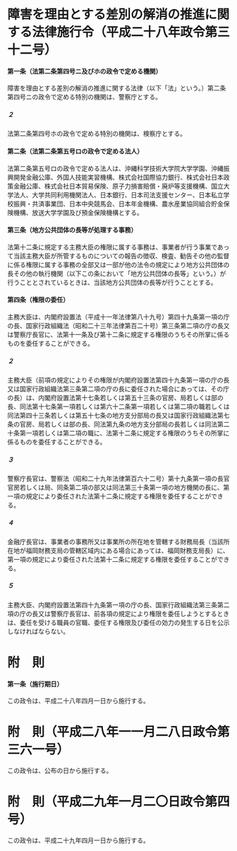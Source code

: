 # 障害を理由とする差別の解消の推進に関する法律施行令（平成二十八年政令第三十二号）
#### 第一条（法第二条第四号ニ及びホの政令で定める機関）
障害を理由とする差別の解消の推進に関する法律（以下「法」という。）第二条第四号ニの政令で定める特別の機関は、警察庁とする。
##### ２
法第二条第四号ホの政令で定める特別の機関は、検察庁とする。
#### 第二条（法第二条第五号ロの政令で定める法人）
法第二条第五号ロの政令で定める法人は、沖縄科学技術大学院大学学園、沖縄振興開発金融公庫、外国人技能実習機構、株式会社国際協力銀行、株式会社日本政策金融公庫、株式会社日本貿易保険、原子力損害賠償・廃炉等支援機構、国立大学法人、大学共同利用機関法人、日本銀行、日本司法支援センター、日本私立学校振興・共済事業団、日本中央競馬会、日本年金機構、農水産業協同組合貯金保険機構、放送大学学園及び預金保険機構とする。
#### 第三条（地方公共団体の長等が処理する事務）
法第十二条に規定する主務大臣の権限に属する事務は、事業者が行う事業であって当該主務大臣が所管するものについての報告の徴収、検査、勧告その他の監督に係る権限に属する事務の全部又は一部が他の法令の規定により地方公共団体の長その他の執行機関（以下この条において「地方公共団体の長等」という。）が行うこととされているときは、当該地方公共団体の長等が行うこととする。
#### 第四条（権限の委任）
主務大臣は、内閣府設置法（平成十一年法律第八十九号）第四十九条第一項の庁の長、国家行政組織法（昭和二十三年法律第百二十号）第三条第二項の庁の長又は警察庁長官に、法第十一条及び第十二条に規定する権限のうちその所掌に係るものを委任することができる。
##### ２
主務大臣（前項の規定によりその権限が内閣府設置法第四十九条第一項の庁の長又は国家行政組織法第三条第二項の庁の長に委任された場合にあっては、その庁の長）は、内閣府設置法第十七条若しくは第五十三条の官房、局若しくは部の長、同法第十七条第一項若しくは第六十二条第一項若しくは第二項の職若しくは同法第四十三条若しくは第五十七条の地方支分部局の長又は国家行政組織法第七条の官房、局若しくは部の長、同法第九条の地方支分部局の長若しくは同法第二十条第一項若しくは第二項の職に、法第十二条に規定する権限のうちその所掌に係るものを委任することができる。
##### ３
警察庁長官は、警察法（昭和二十九年法律第百六十二号）第十九条第一項の長官官房若しくは局、同条第二項の部又は同法第三十条第一項の地方機関の長に、第一項の規定により委任された法第十二条に規定する権限を委任することができる。
##### ４
金融庁長官は、事業者の事務所又は事業所の所在地を管轄する財務局長（当該所在地が福岡財務支局の管轄区域内にある場合にあっては、福岡財務支局長）に、第一項の規定により委任された法第十二条に規定する権限を委任することができる。
##### ５
主務大臣、内閣府設置法第四十九条第一項の庁の長、国家行政組織法第三条第二項の庁の長又は警察庁長官は、前各項の規定により権限を委任しようとするときは、委任を受ける職員の官職、委任する権限及び委任の効力の発生する日を公示しなければならない。
# 附　則
#### 第一条（施行期日）
この政令は、平成二十八年四月一日から施行する。
# 附　則（平成二八年一一月二八日政令第三六一号）
この政令は、公布の日から施行する。
# 附　則（平成二九年一月二〇日政令第四号）
この政令は、平成二十九年四月一日から施行する。
